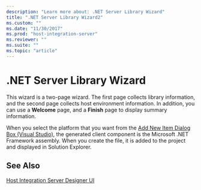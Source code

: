 ```yaml
---
description: "Learn more about: .NET Server Library Wizard"
title: ".NET Server Library Wizard2"
ms.custom: ""
ms.date: "11/30/2017"
ms.prod: "host-integration-server"
ms.reviewer: ""
ms.suite: ""
ms.topic: "article"
---
```

# .NET Server Library Wizard
This wizard is a two-page wizard. The first page collects library information, and the second page collects host environment information. In addition, you can use a **Welcome** page, and a **Finish** page to display summary information.  
  
 When you select the platform that you want from the [Add New Item Dialog Box (Visual Studio)](../core/add-new-item-dialog-box-visual-studio-1.md), the generated client component is the Microsoft .NET Framework assembly. When you create the file, it is added to the project and displayed in Solution Explorer.  
  
## See Also  
 [Host Integration Server Designer UI](../core/host-integration-server-designer-ui1.md)
